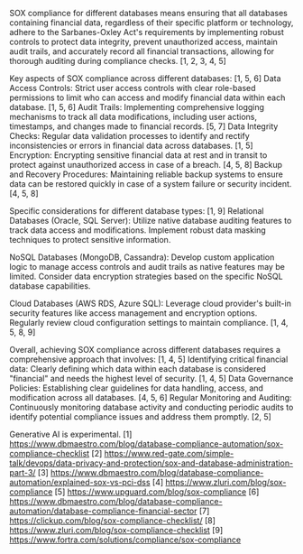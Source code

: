 SOX compliance for different databases means ensuring that all databases containing financial data, regardless of their specific platform or technology, adhere to the Sarbanes-Oxley Act's requirements by implementing robust controls to protect data integrity, prevent unauthorized access, maintain audit trails, and accurately record all financial transactions, allowing for thorough auditing during compliance checks. [1, 2, 3, 4, 5]

Key aspects of SOX compliance across different databases: [1, 5, 6]
Data Access Controls: Strict user access controls with clear role-based permissions to limit who can access and modify financial data within each database. [1, 5, 6]
Audit Trails: Implementing comprehensive logging mechanisms to track all data modifications, including user actions, timestamps, and changes made to financial records. [5, 7]
Data Integrity Checks: Regular data validation processes to identify and rectify inconsistencies or errors in financial data across databases. [1, 5]
Encryption: Encrypting sensitive financial data at rest and in transit to protect against unauthorized access in case of a breach. [4, 5, 8]
Backup and Recovery Procedures: Maintaining reliable backup systems to ensure data can be restored quickly in case of a system failure or security incident. [4, 5, 8]

Specific considerations for different database types: [1, 9]
Relational Databases (Oracle, SQL Server):
Utilize native database auditing features to track data access and modifications.
Implement robust data masking techniques to protect sensitive information.



NoSQL Databases (MongoDB, Cassandra):
Develop custom application logic to manage access controls and audit trails as native features may be limited.
Consider data encryption strategies based on the specific NoSQL database capabilities.



Cloud Databases (AWS RDS, Azure SQL):
Leverage cloud provider's built-in security features like access management and encryption options.
Regularly review cloud configuration settings to maintain compliance. [1, 4, 5, 8, 9]

Overall, achieving SOX compliance across different databases requires a comprehensive approach that involves: [1, 4, 5]
Identifying critical financial data: Clearly defining which data within each database is considered "financial" and needs the highest level of security. [1, 4, 5]
Data Governance Policies: Establishing clear guidelines for data handling, access, and modification across all databases. [4, 5, 6]
Regular Monitoring and Auditing: Continuously monitoring database activity and conducting periodic audits to identify potential compliance issues and address them promptly. [2, 5]


Generative AI is experimental.
[1] https://www.dbmaestro.com/blog/database-compliance-automation/sox-compliance-checklist
[2] https://www.red-gate.com/simple-talk/devops/data-privacy-and-protection/sox-and-database-administration-part-3/
[3] https://www.dbmaestro.com/blog/database-compliance-automation/explained-sox-vs-pci-dss
[4] https://www.zluri.com/blog/sox-compliance
[5] https://www.upguard.com/blog/sox-compliance
[6] https://www.dbmaestro.com/blog/database-compliance-automation/database-compliance-financial-sector
[7] https://clickup.com/blog/sox-compliance-checklist/
[8] https://www.zluri.com/blog/sox-compliance-checklist
[9] https://www.fortra.com/solutions/compliance/sox-compliance

